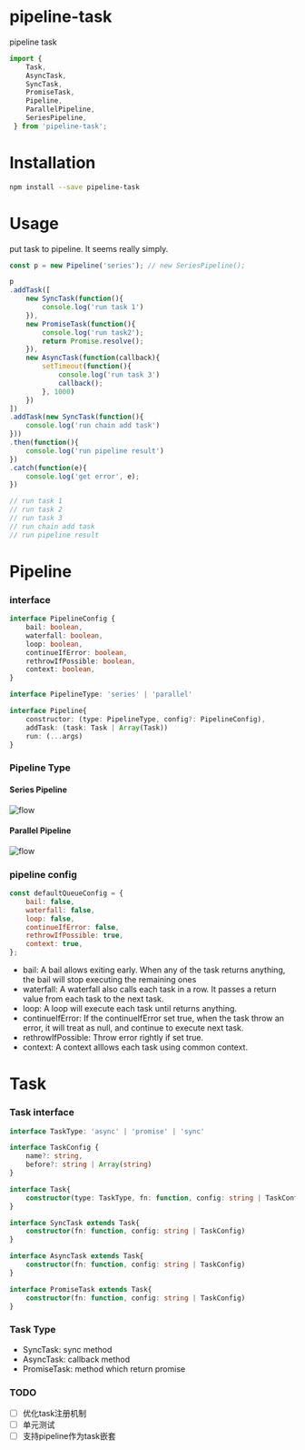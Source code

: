 # pipeline-task

pipeline task

``` javascript
import {
    Task,
    AsyncTask,
    SyncTask,
    PromiseTask,
    Pipeline,
    ParallelPipeline,
    SeriesPipeline,
 } from 'pipeline-task';
```

# Installation
``` bash
npm install --save pipeline-task
```

# Usage
put task to pipeline. It seems really simply.

``` javascript
const p = new Pipeline('series'); // new SeriesPipeline();

p
.addTask([
	new SyncTask(function(){
		console.log('run task 1')
	}),
	new PromiseTask(function(){
		console.log('run task2');
		return Promise.resolve();
	}),
	new AsyncTask(function(callback){
		setTimeout(function(){
			console.log('run task 3')
			callback();
		}, 1000)
	})
])
.addTask(new SyncTask(function(){
	console.log('run chain add task')
}))
.then(function(){
	console.log('run pipeline result')
})
.catch(function(e){
	console.log('get error', e);
})

// run task 1
// run task 2
// run task 3
// run chain add task
// run pipeline result

```

# Pipeline

### interface
``` typescript
interface PipelineConfig {
	bail: boolean,
	waterfall: boolean,
	loop: boolean,
	continueIfError: boolean,
	rethrowIfPossible: boolean,
	context: boolean,
}

interface PipelineType: 'series' | 'parallel'

interface Pipeline{
	constructor: (type: PipelineType, config?: PipelineConfig),
	addTask: (task: Task | Array(Task))
	run: (...args)
}

```

### Pipeline Type
#### Series Pipeline
![flow](https://i.ibb.co/t22mCVp/2020-01-01-11-28-31.png)
#### Parallel Pipeline
![flow](https://i.ibb.co/3vQPKFL/2020-01-01-11-35-48.png)

### pipeline config
``` javascript
const defaultQueueConfig = {
	bail: false,
	waterfall: false,
	loop: false,
	continueIfError: false,
	rethrowIfPossible: true,
	context: true,
};
```
* bail: A bail allows exiting early. When any of the task returns anything, the bail will stop executing the remaining ones
* waterfall: A waterfall also calls each task in a row. It passes a return value from each task to the next task.
* loop: A loop will execute each task until returns anything.
* continueIfError: If the continueIfError set true, when the task throw an error, it will treat as null, and continue to execute next task.
* rethrowIfPossible: Throw error rightly if set true.
* context: A context alllows each task using common context.

# Task
### Task interface
``` typescript
interface TaskType: 'async' | 'promise' | 'sync'

interface TaskConfig {
	name?: string,
	before?: string | Array(string)
}

interface Task{
	constructor(type: TaskType, fn: function, config: string | TaskConfig)
}

interface SyncTask extends Task{
	constructor(fn: function, config: string | TaskConfig)
}

interface AsyncTask extends Task{
	constructor(fn: function, config: string | TaskConfig)
}

interface PromiseTask extends Task{
	constructor(fn: function, config: string | TaskConfig)
}

```

### Task Type
* SyncTask: sync method
* AsyncTask: callback method
* PromiseTask: method which return promise


### TODO
* [ ] 优化task注册机制
* [ ] 单元测试
* [ ] 支持pipeline作为task嵌套
